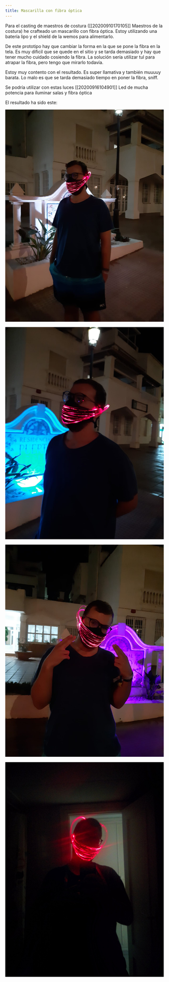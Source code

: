 ```yaml
---
title: Mascarilla con fibra óptica
---
```


Para el casting de maestros de costura ([[20200910170105]] Maestros de la costura) he crafteado un mascarillo con fibra óptica. Estoy utilizando una batería lipo y el shield de la wemos para alimentarlo.

De este prototipo hay que cambiar la forma en la que se pone la fibra en la tela. Es muy dificil que se quede en el sitio y se tarda demasiado y hay que tener mucho cuidado cosiendo la fibra. La solución sería utilizar tul para atrapar la fibra, pero tengo que mirarlo todavía.

Estoy muy contento con el resultado. Es super llamativa y también muuuuy barata. Lo malo es que se tarda demasiado tiempo en poner la fibra, sniff.

Se podría utilizar con estas luces [[20200916104901]] Led de mucha potencia para iluminar salas y fibra óptica

El resultado ha sido este:

![](./media/20200916/1.jpeg)

![](./media/20200916/2.jpeg)

![](./media/20200916/3.jpeg)

![](./media/20200916/4.jpeg)
